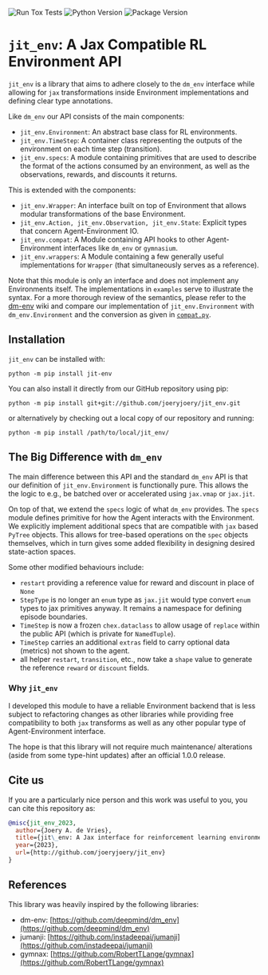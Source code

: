 ![Run Tox Tests](https://github.com/joeryjoery/jit_env/actions/workflows/tests.yml/badge.svg)
![Python Version](https://img.shields.io/badge/Python-3.9%20%7C%203.10%20%7C%203.11-blue)
![Package Version](https://img.shields.io/badge/jit__env-0.1.3-blue)
# `jit_env`: A Jax Compatible RL Environment API
`jit_env` is a library that aims to adhere closely to the `dm_env` interface
while allowing for `jax` transformations inside Environment implementations
and defining clear type annotations.

Like `dm_env` our API consists of the main components:

- `jit_env.Environment`: An abstract base class for RL environments.
- `jit_env.TimeStep`: A container class representing the outputs of the environment on each time step (transition).
- `jit_env.specs`: A module containing primitives that are used to describe the format of the actions consumed by an environment, as well as the observations, rewards, and discounts it returns.

This is extended with the components:
- `jit_env.Wrapper`: An interface built on top of Environment that allows modular transformations of the base Environment.
- `jit_env.Action, jit_env.Observation, jit_env.State`: Explicit types that concern Agent-Environment IO.
- `jit_env.compat`: A Module containing API hooks to other Agent-Environment interfaces like `dm_env` or `gymnasium`.
- `jit_env.wrappers`: A Module containing a few generally useful implementations for `Wrapper` (that simultaneously serves as a reference).

Note that this module is only an interface and does not implement any
Environments itself. The implementations in `examples` serve to illustrate the syntax.
For a more thorough review of the semantics, please refer to the [dm-env](https://github.com/deepmind/dm_env/blob/master/dm_env/specs.py) 
wiki and compare our implementation of `jit_env.Environment` with `dm_env.Environment` and the conversion as given in [`compat.py`](https://github.com/joeryjoery/jit_env/blob/main/jit_env/compat.py).

## Installation
`jit_env` can be installed with:

`python -m pip install jit-env`

You can also install it directly from our GitHub repository using pip:

`python -m pip install git+git://github.com/joeryjoery/jit_env.git`

or alternatively by checking out a local copy of our repository and running:

`python -m pip install /path/to/local/jit_env/`

## The Big Difference with `dm_env`
The main difference between this API and the standard `dm_env` API is
that our definition of `jit_env.Environment` is functionally pure.
This allows the the logic to e.g., be batched over or accelerated 
using `jax.vmap` or `jax.jit`. 

On top of that, we extend the `specs` logic of what `dm_env` provides.
The `specs` module defines primitive for how the Agent interacts with 
the Environment. We explicitly implement additional specs that are 
compatible with `jax` based `PyTree` objects.
This allows for tree-based operations on the `spec` objects themselves, 
which in turn gives some added flexibility in designing desired 
state-action spaces.

Some other modified behaviours include: 
 - `restart` providing a reference value for reward and discount in place of `None`
 - `StepType` is no longer an `enum` type as `jax.jit` would type convert `enum` types to jax primitives anyway. It remains a namespace for defining episode boundaries.
 - `TimeStep` is now a frozen `chex.dataclass` to allow usage of `replace` within the public API (which is private for `NamedTuple`).
 - `TimeStep` carries an additional `extras` field to carry optional data (metrics) not shown to the agent.
 - all helper `restart`, `transition`, etc., now take a `shape` value to generate the reference `reward` or `discount` fields.

### Why `jit_env`
I developed this module to have a reliable Environment backend that is less subject
to refactoring changes as other libraries while providing free compatibility to both `jax` 
transforms as well as any other popular type of Agent-Environment interface. 

The hope is that this library will not require much maintenance/ alterations 
(aside from some type-hint updates) after an official 1.0.0 release. 

## Cite us
If you are a particularly nice person and this work was useful to you, you can
cite this repository as:
```bibtex
@misc{jit_env_2023,
  author={Joery A. de Vries},
  title={jit\_env: A Jax interface for reinforcement learning environments},
  year={2023},
  url={http://github.com/joeryjoery/jit_env}
}
```

## References
This library was heavily inspired by the following libraries:
- dm-env: [https://github.com/deepmind/dm_env](https://github.com/deepmind/dm_env)
- jumanji: [https://github.com/instadeepai/jumanji](https://github.com/instadeepai/jumanji)
- gymnax: [https://github.com/RobertTLange/gymnax](https://github.com/RobertTLange/gymnax)
